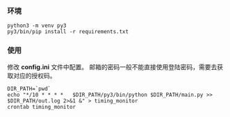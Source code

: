 ### 环境
```shell
python3 -m venv py3
py3/bin/pip install -r requirements.txt
```

### 使用
修改 **config.ini** 文件中配置。
邮箱的密码一般不能直接使用登陆密码，需要去获取对应的授权码。
```shell
DIR_PATH=`pwd`
echo "*/10 * * * *	 $DIR_PATH/py3/bin/python $DIR_PATH/main.py >> $DIR_PATH/out.log 2>&1 &" > timing_monitor
crontab timing_monitor
```